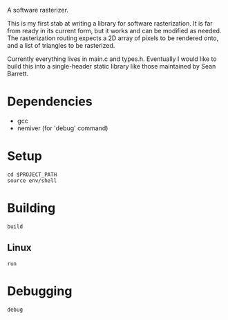 A software rasterizer.

This is my first stab at writing a library for software rasterization.
It is far from ready in its current form, but it works and can be modified as needed.
The rasterization routing expects a 2D array of pixels to be rendered onto, and a list of triangles to be
rasterized.

Currently everything lives in main.c and types.h.
Eventually I would like to build this into a single-header static library like those maintained by Sean Barrett.

# Dependencies
- gcc
- nemiver (for 'debug' command)

# Setup

    cd $PROJECT_PATH
    source env/shell

# Building

    build

## Linux

    run

# Debugging

    debug
